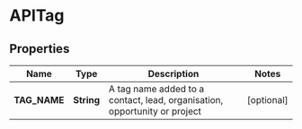 
# APITag

## Properties
Name | Type | Description | Notes
------------ | ------------- | ------------- | -------------
**TAG_NAME** | **String** | A tag name added to a contact, lead, organisation, opportunity or project |  [optional]



